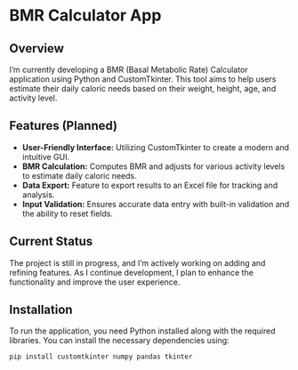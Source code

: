 # BMR Calculator App

## Overview

I’m currently developing a BMR (Basal Metabolic Rate) Calculator application using Python and CustomTkinter. This tool aims to help users estimate their daily caloric needs based on their weight, height, age, and activity level.

## Features (Planned)

- **User-Friendly Interface:** Utilizing CustomTkinter to create a modern and intuitive GUI.
- **BMR Calculation:** Computes BMR and adjusts for various activity levels to estimate daily caloric needs.
- **Data Export:** Feature to export results to an Excel file for tracking and analysis.
- **Input Validation:** Ensures accurate data entry with built-in validation and the ability to reset fields.

## Current Status

The project is still in progress, and I’m actively working on adding and refining features. As I continue development, I plan to enhance the functionality and improve the user experience.

## Installation

To run the application, you need Python installed along with the required libraries. You can install the necessary dependencies using:

```bash
pip install customtkinter numpy pandas tkinter
